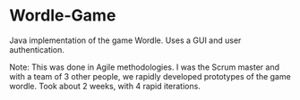 # Wordle-Game
Java implementation of the game Wordle. Uses a GUI and user authentication.

Note: This was done in Agile methodologies. I was the Scrum master and with a team of 3 other people, we rapidly developed prototypes of the game wordle.
Took about 2 weeks, with 4 rapid iterations.
